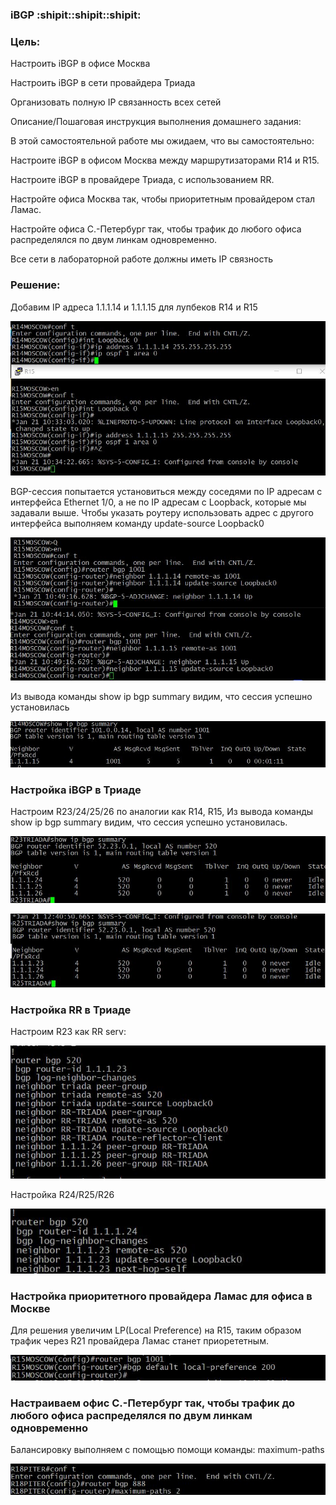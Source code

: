 ### iBGP :shipit::shipit::shipit:

### Цель:
 Настроить iBGP в офисе Москва

 Настроить iBGP в сети провайдера Триада

 Организовать полную IP связанность всех сетей

 Описание/Пошаговая инструкция выполнения домашнего задания:

  В этой самостоятельной работе мы ожидаем, что вы самостоятельно:

 Настроите iBGP в офисом Москва между маршрутизаторами R14 и R15.

 Настроите iBGP в провайдере Триада, с использованием RR.
 
 Настройте офиса Москва так, чтобы приоритетным провайдером стал Ламас.

Настройте офиса С.-Петербург так, чтобы трафик до любого офиса распределялся по двум линкам одновременно.

 Все сети в лабораторной работе должны иметь IP связность

### Решение:

Добавим IP адреса 1.1.1.14 и 1.1.1.15 для лупбеков R14 и R15

![alt text](https://github.com/Eliminir/OTUS-LABS-PROF/blob/main/LAB10/1.JPG)

 BGP-сессия попытается установиться между соседями по IP адресам с интерфейса Ethernet 1/0, а не по IP адресам с Loopback, которые мы задавали выше.   Чтобы указать роутеру использовать адрес с другого интерфейса выполняем команду update-source Loopback0

![alt text](https://github.com/Eliminir/OTUS-LABS-PROF/blob/main/LAB10/2.JPG)


Из вывода команды show ip bgp summary видим, что сессия успешно установилась

![alt text](https://github.com/Eliminir/OTUS-LABS-PROF/blob/main/LAB10/3.JPG)


### Настройка iBGP в Триаде

 Настроим R23/24/25/26 по аналогии как R14, R15, Из вывода команды show ip bgp summary видим, что сессия успешно установилась.

![alt text](https://github.com/Eliminir/OTUS-LABS-PROF/blob/main/LAB10/4.JPG)


![alt text](https://github.com/Eliminir/OTUS-LABS-PROF/blob/main/LAB10/5.JPG)


### Настройка RR в Триаде

Настроим R23 как RR serv:

![alt text](https://github.com/Eliminir/OTUS-LABS-PROF/blob/main/LAB10/6.JPG)

Настройка R24/R25/R26

![alt text](https://github.com/Eliminir/OTUS-LABS-PROF/blob/main/LAB10/7.JPG)


### Настройка приоритетного провайдера Ламас для офиса в Москве

Для решения увеличим LP(Local Preference) на R15, таким образом трафик через R21 провайдера Ламас станет приорететным.

![alt text](https://github.com/Eliminir/OTUS-LABS-PROF/blob/main/LAB10/8.JPG)

### Настраиваем офис С.-Петербург так, чтобы трафик до любого офиса распределялся по двум линкам одновременно

Балансировку выполняем с помощью помощи команды: maximum-paths

![alt text](https://github.com/Eliminir/OTUS-LABS-PROF/blob/main/LAB10/9.JPG)

